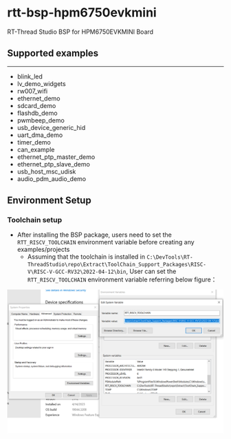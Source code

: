# rtt-bsp-hpm6750evkmini
RT-Thread Studio BSP for HPM6750EVKMINI Board

## Supported examples
***
- blink_led
- lv_demo_widgets
- rw007_wifi
- ethernet_demo
- sdcard_demo
- flashdb_demo
- pwmbeep_demo
- usb_device_generic_hid
- uart_dma_demo
- timer_demo
- can_example
- ethernet_ptp_master_demo
- ethernet_ptp_slave_demo
- usb_host_msc_udisk
- audio_pdm_audio_demo

## Environment Setup

### Toolchain setup

- After installing the BSP package, users need to set the `RTT_RISCV_TOOLCHAIN` environment variable before creating any examples/projects
    - Assuming that the toolchain is installed in `C:\DevTools\RT-ThreadStudio\repo\Extract\ToolChain_Support_Packages\RISC-V\RISC-V-GCC-RV32\2022-04-12\bin`, User can set the `RTT_RISCV_TOOLCHAIN` environment variable referring below figure：

![Set RTT_RISCV_TOOLCHAIN environment variable](documents/images/set_rtt_riscv_toolchain_env.png)